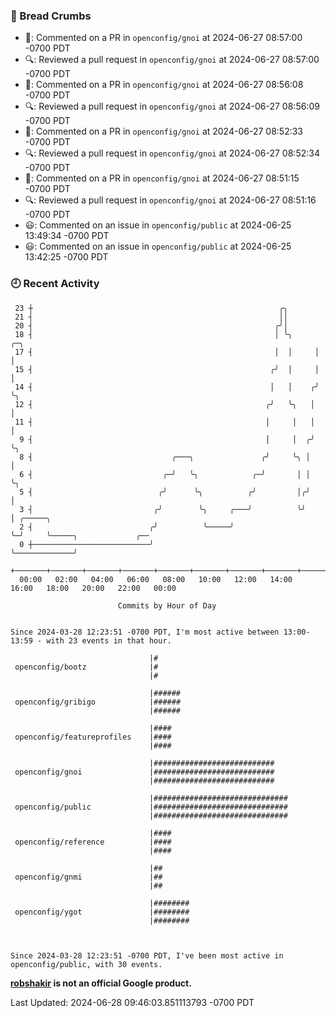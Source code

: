### 🍞 Bread Crumbs

 * 💬: Commented on a PR in  `openconfig/gnoi` at 2024-06-27 08:57:00 -0700 PDT
 * 🔍: Reviewed a pull request in  `openconfig/gnoi` at 2024-06-27 08:57:00 -0700 PDT
 * 💬: Commented on a PR in  `openconfig/gnoi` at 2024-06-27 08:56:08 -0700 PDT
 * 🔍: Reviewed a pull request in  `openconfig/gnoi` at 2024-06-27 08:56:09 -0700 PDT
 * 💬: Commented on a PR in  `openconfig/gnoi` at 2024-06-27 08:52:33 -0700 PDT
 * 🔍: Reviewed a pull request in  `openconfig/gnoi` at 2024-06-27 08:52:34 -0700 PDT
 * 💬: Commented on a PR in  `openconfig/gnoi` at 2024-06-27 08:51:15 -0700 PDT
 * 🔍: Reviewed a pull request in  `openconfig/gnoi` at 2024-06-27 08:51:16 -0700 PDT
 * 😃: Commented on an issue in `openconfig/public` at 2024-06-25 13:49:34 -0700 PDT
 * 😃: Commented on an issue in `openconfig/public` at 2024-06-25 13:42:25 -0700 PDT

### 🕘 Recent Activity
```
 23 ┼                                                       ╭╮
 21 ┤                                                       ││
 20 ┤                                                      ╭╯│
 18 ┤                                                      │ ╰╮     ╭─╮
 17 ┤                                                      │  │     │ │
 15 ┤                                                     ╭╯  │     │ │
 14 ┤                                                     │   │    ╭╯ ╰╮
 12 ┤                                                    ╭╯   ╰╮   │   │
 11 ┤                                                    │     │   │   │
  9 ┤                                                    │     │  ╭╯   ╰╮
  8 ┤                               ╭───╮               ╭╯     ╰╮ │     │
  6 ┤                             ╭─╯   ╰╮            ╭─╯       │ │     ╰╮
  5 ┤                            ╭╯      ╰╮          ╭╯         │╭╯      │
  3 ┤                           ╭╯        ╰╮     ╭───╯          ╰╯       │ ╭─────╮
  2 ┤                          ╭╯          ╰─────╯                       ╰─╯     ╰─────╮             ╭──
  0 ┼──────────────────────────╯                                                       ╰─────────────╯
    +───────+───────+───────+───────+───────+───────+───────+───────+───────+───────+───────+───────+────
  00:00   02:00   04:00   06:00   08:00   10:00   12:00   14:00   16:00   18:00   20:00   22:00   00:00   

						Commits by Hour of Day


Since 2024-03-28 12:23:51 -0700 PDT, I'm most active between 13:00-13:59 - with 23 events in that hour.

```



```
                               |#
 openconfig/bootz              |#
                               |#

                               |######
 openconfig/gribigo            |######
                               |######

                               |####
 openconfig/featureprofiles    |####
                               |####

                               |###########################
 openconfig/gnoi               |###########################
                               |###########################

                               |##############################
 openconfig/public             |##############################
                               |##############################

                               |####
 openconfig/reference          |####
                               |####

                               |##
 openconfig/gnmi               |##
                               |##

                               |########
 openconfig/ygot               |########
                               |########



Since 2024-03-28 12:23:51 -0700 PDT, I've been most active in openconfig/public, with 30 events.

```
**[robshakir](mailto:robjs@google.com) is not an official Google product.**  


Last Updated: 2024-06-28 09:46:03.851113793 -0700 PDT

